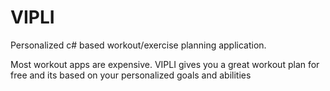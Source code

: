# VIPLI
Personalized c# based workout/exercise planning application.

Most workout apps are expensive. VIPLI gives you a great workout plan for free and its based on your personalized goals and abilities
